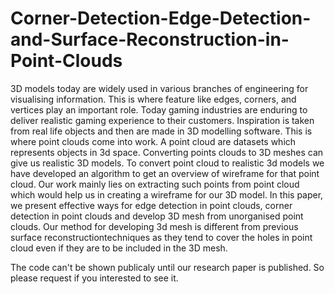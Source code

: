 # Corner-Detection-Edge-Detection-and-Surface-Reconstruction-in-Point-Clouds
3D models today are widely used in various branches of engineering for visualising information. This is where feature like edges, corners, and vertices play an important role. 
Today gaming industries are enduring to deliver realistic gaming experience to their customers. Inspiration is taken from real life objects and then are made in 3D modelling software. This is where point clouds come into work. A point cloud are datasets which represents objects in 3d space. Converting points clouds to 3D meshes can give us realistic 3D models. 
To convert point cloud to realistic 3d models we have developed an algorithm to get an overview of wireframe for that point cloud. Our work mainly lies on extracting such points from point cloud which would help us in creating a wireframe for our 3D model. 
In this paper, we present effective ways for edge detection in point clouds, corner detection in point clouds and develop 3D mesh from unorganised point clouds. Our method for developing 3d mesh is different from previous surface reconstructiontechniques as they tend to cover the holes in point cloud even if they are to be included in the 3D mesh.  


The code can't be shown publicaly until our research paper is published. So please request if you interested to see it.
